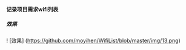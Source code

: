 #### 记录项目需求wifi列表
##### 效果
  ! [效果] (https://github.com/moyihen/WifiList/blob/master/img/13.png)



